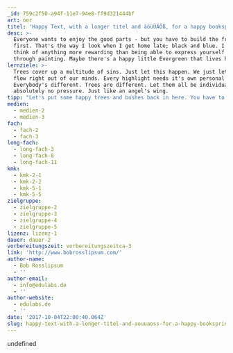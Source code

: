 ```yaml
---
_id: 759c2f50-a94f-11e7-94e8-ff9d321444bf
art: oer
titel: 'Happy Text, with a longer titel and äöüÜÄÖß, for a happy booksprint'
desc: >-
  Everyone wants to enjoy the good parts - but you have to build the framework
  first. That's the way I look when I get home late; black and blue. I can't
  think of anything more rewarding than being able to express yourself to others
  through painting. Maybe there's a happy little Evergreen that lives here.
lernziele: >-
  Trees cover up a multitude of sins. Just let this happen. We just let this
  flow right out of our minds. Every highlight needs it's own personal shadow.
  Everybody's different. Trees are different. Let them all be individuals. Use
  absolutely no pressure. Just like an angel's wing.
tipp: "Let's put some happy trees and bushes back in here. You have to make those little noises or it won't work. Son of a gun. And I will hypnotize that just a little bit.\r\n\r\nDon't fiddle with it all day. Trees grow in all kinds of ways. They're not all perfectly straight. Not every limb is perfect. At home you have unlimited time. It's a super day, so why not make a beautiful sky? You've got to learn to fight the temptation to resist these things. Just let them happen."
medien:
  - medien-2
  - medien-3
fach:
  - fach-2
  - fach-3
long-fach:
  - long-fach-3
  - long-fach-8
  - long-fach-11
kmk:
  - kmk-2-1
  - kmk-2-2
  - kmk-5-1
  - kmk-5-5
zielgruppe:
  - zielgruppe-2
  - zielgruppe-3
  - zielgruppe-4
  - zielgruppe-5
lizenz: lizenz-1
dauer: dauer-2
vorbereitungszeit: vorbereitungszeitca-3
link: 'http://www.bobrosslipsum.com/'
author-name:
  - Bob Rosslipsum
  - ''
author-email:
  - info@edulabs.de
  - ''
author-website:
  - edulabs.de
  - ''
date: '2017-10-04T22:00:40.064Z'
slug: happy-text-with-a-longer-titel-and-aouuaoss-for-a-happy-booksprint
---
```

undefined
